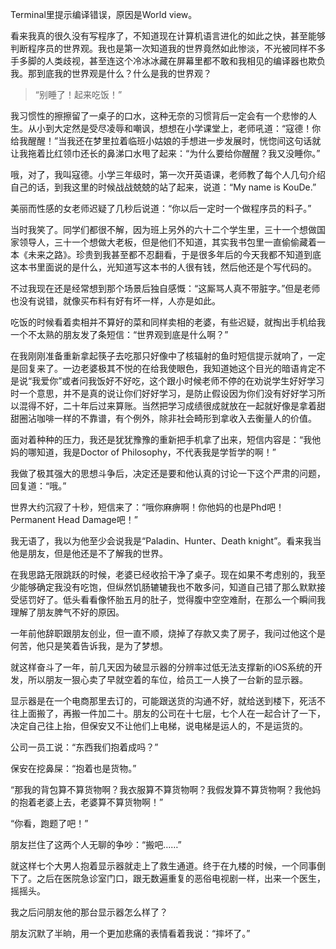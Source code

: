 Terminal里提示编译错误，原因是World view。

看来我真的很久没有写程序了，不知道现在计算机语言进化的如此之快，甚至能够判断程序员的世界观。我也是第一次知道我的世界竟然如此惨淡，不光被同样不多手多脚的人类歧视，甚至连这个冷冰冰藏在屏幕里都不敢和我相见的编译器也欺负我。那到底我的世界观是什么？什么是我的世界观？

>“别睡了！起来吃饭！”

我习惯性的擦擦留了一桌子的口水，这种无奈的习惯背后一定会有一个悲惨的人生。从小到大定然是受尽凌辱和嘲讽，想想在小学课堂上，老师吼道：“寇德！你给我醒醒！”当我还在梦里拉着临班小姑娘的手想进一步发展时，恍惚间这句话就让我拖着比红领巾还长的鼻涕口水甩了起来：“为什么要给你醒醒？我又没睡你。”

哦，对了，我叫寇德。小学三年级时，第一次开英语课，老师教了每个人几句介绍自己的话，到我这里的时候战战兢兢的站了起来，说道：“My name is KouDe.”

美丽而性感的女老师迟疑了几秒后说道：“你以后一定时一个做程序员的料子。”

当时我笑了。同学们都很不解，因为班上另外的六十二个学生里，三十一个想做国家领导人，三十一个想做大老板，但是他们不知道，其实我书包里一直偷偷藏着一本《未来之路》。珍贵到我甚至都不忍翻看，于是很多年后的今天我都不知道到底这本书里面说的是什么，光知道写这本书的人很有钱，然后他还是个写代码的。

不过我现在还是经常想到那个场景后独自感慨：“这厮骂人真不带脏字。”但是老师也没有说错，就像买布料有好有坏一样，人亦是如此。

吃饭的时候看着卖相并不算好的菜和同样卖相的老婆，有些迟疑，就掏出手机给我一个不太熟的朋友发了条短信：“世界观到底是什么啊？”

在我刚刚准备重新拿起筷子去吃那只好像中了核辐射的鱼时短信提示就响了，一定是回复来了。一边老婆极其不悦的在给我使眼色，我知道她这个目光的暗语肯定不是说“我爱你”或者问我饭好不好吃，这个跟小时候老师不停的在劝说学生好好学习时一个意思，并不是真的说让你们好好学习，是防止假设因为你们没有好好学习所以混得不好，二十年后过来算账。当然把学习成绩很成就放在一起就好像是拿着甜甜圈沾咖啡一样的不靠谱，有个例外，除非社会畸形到拿收入去衡量人的价值。

面对着种种的压力，我还是犹犹豫豫的重新把手机拿了出来，短信内容是：“我他妈的哪知道，我是Doctor of Philosophy，不代表我是学哲学的啊！”

我做了极其强大的思想斗争后，决定还是要和他认真的讨论一下这个严肃的问题，回复道：“哦。”

世界大约沉寂了十秒，短信来了：“哦你麻痹啊！你他妈的也是Phd吧！Permanent Head Damage吧！”

我无语了，我以为他至少会说我是“Paladin、Hunter、Death knight”。看来我当他是朋友，但是他还是不了解我的世界。

在我思路无限跳跃的时候，老婆已经收拾干净了桌子。现在如果不考虑别的，我至少能够确定我没有吃饱，但纵然饥肠辘辘我也不敢多问，知道自己错了那么默默接受惩罚好了。低头看看像怀胎五月的肚子，觉得腹中空空难耐，在那么一个瞬间我理解了朋友脾气不好的原因。

一年前他辞职跟朋友创业，但一直不顺，烧掉了存款又卖了房子，我问过他这个是何苦，他只是笑着告诉我，是为了梦想。

就这样奋斗了一年，前几天因为破显示器的分辨率过低无法支撑新的iOS系统的开发，所以朋友一狠心卖了早就空着的车位，给员工一人换了一台新的显示器。

显示器是在一个电商那里去订的，可能跟送货的沟通不好，就给送到楼下，死活不往上面搬了，再搬一件加二十。朋友的公司在十七层，七个人在一起合计了一下，决定自己往上抬，但保安又不让他们上电梯，说电梯是运人的，不是运货的。

公司一员工说：“东西我们抱着成吗？”

保安在挖鼻屎：“抱着也是货物。”

“那我的背包算不算货物啊？我衣服算不算货物啊？我假发算不算货物啊？我他妈的抱着老婆上去，老婆算不算货物啊！”

“你看，跑题了吧！”

朋友拦住了这两个人无聊的争吵：“搬吧……”

就这样七个大男人抱着显示器就走上了救生通道。终于在九楼的时候，一个同事倒下了。之后在医院急诊室门口，跟无数遍重复的恶俗电视剧一样，出来一个医生，摇摇头。

我之后问朋友他的那台显示器怎么样了？

朋友沉默了半晌，用一个更加悲痛的表情看着我说：“摔坏了。”
